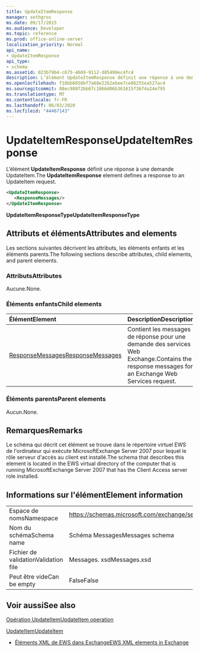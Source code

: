 ```yaml
---
title: UpdateItemResponse
manager: sethgros
ms.date: 09/17/2015
ms.audience: Developer
ms.topic: reference
ms.prod: office-online-server
localization_priority: Normal
api_name:
- UpdateItemResponse
api_type:
- schema
ms.assetid: 023b79b4-c675-4669-9112-d85499ec4fc4
description: L’élément UpdateItemResponse définit une réponse à une demande UpdateItem.
ms.openlocfilehash: f18bb6658bf7a68e2262ebee7ce86255ea527ac4
ms.sourcegitcommit: 88ec988f2bb67c1866d06b361615f3674a24e795
ms.translationtype: MT
ms.contentlocale: fr-FR
ms.lasthandoff: 06/03/2020
ms.locfileid: "44467143"
---
```

# <a name="updateitemresponse"></a><span data-ttu-id="c8029-103">UpdateItemResponse</span><span class="sxs-lookup"><span data-stu-id="c8029-103">UpdateItemResponse</span></span>

<span data-ttu-id="c8029-104">L’élément **UpdateItemResponse** définit une réponse à une demande UpdateItem.</span><span class="sxs-lookup"><span data-stu-id="c8029-104">The **UpdateItemResponse** element defines a response to an UpdateItem request.</span></span> 
  
```xml
<UpdateItemResponse>
   <ResponseMessages/>
</UpdateItemResponse>
```

 <span data-ttu-id="c8029-105">**UpdateItemResponseType**</span><span class="sxs-lookup"><span data-stu-id="c8029-105">**UpdateItemResponseType**</span></span>
## <a name="attributes-and-elements"></a><span data-ttu-id="c8029-106">Attributs et éléments</span><span class="sxs-lookup"><span data-stu-id="c8029-106">Attributes and elements</span></span>

<span data-ttu-id="c8029-107">Les sections suivantes décrivent les attributs, les éléments enfants et les éléments parents.</span><span class="sxs-lookup"><span data-stu-id="c8029-107">The following sections describe attributes, child elements, and parent elements.</span></span>
  
### <a name="attributes"></a><span data-ttu-id="c8029-108">Attributs</span><span class="sxs-lookup"><span data-stu-id="c8029-108">Attributes</span></span>

<span data-ttu-id="c8029-109">Aucune.</span><span class="sxs-lookup"><span data-stu-id="c8029-109">None.</span></span>
  
### <a name="child-elements"></a><span data-ttu-id="c8029-110">Éléments enfants</span><span class="sxs-lookup"><span data-stu-id="c8029-110">Child elements</span></span>

|<span data-ttu-id="c8029-111">**Élément**</span><span class="sxs-lookup"><span data-stu-id="c8029-111">**Element**</span></span>|<span data-ttu-id="c8029-112">**Description**</span><span class="sxs-lookup"><span data-stu-id="c8029-112">**Description**</span></span>|
|:-----|:-----|
|[<span data-ttu-id="c8029-113">ResponseMessages</span><span class="sxs-lookup"><span data-stu-id="c8029-113">ResponseMessages</span></span>](responsemessages.md) <br/> |<span data-ttu-id="c8029-114">Contient les messages de réponse pour une demande des services Web Exchange.</span><span class="sxs-lookup"><span data-stu-id="c8029-114">Contains the response messages for an Exchange Web Services request.</span></span>  <br/> |
   
### <a name="parent-elements"></a><span data-ttu-id="c8029-115">Éléments parents</span><span class="sxs-lookup"><span data-stu-id="c8029-115">Parent elements</span></span>

<span data-ttu-id="c8029-116">Aucun.</span><span class="sxs-lookup"><span data-stu-id="c8029-116">None.</span></span>
  
## <a name="remarks"></a><span data-ttu-id="c8029-117">Remarques</span><span class="sxs-lookup"><span data-stu-id="c8029-117">Remarks</span></span>

<span data-ttu-id="c8029-118">Le schéma qui décrit cet élément se trouve dans le répertoire virtuel EWS de l'ordinateur qui exécute MicrosoftExchange Server 2007 pour lequel le rôle serveur d'accès au client est installé.</span><span class="sxs-lookup"><span data-stu-id="c8029-118">The schema that describes this element is located in the EWS virtual directory of the computer that is running MicrosoftExchange Server 2007 that has the Client Access server role installed.</span></span>
  
## <a name="element-information"></a><span data-ttu-id="c8029-119">Informations sur l'élément</span><span class="sxs-lookup"><span data-stu-id="c8029-119">Element information</span></span>

|||
|:-----|:-----|
|<span data-ttu-id="c8029-120">Espace de noms</span><span class="sxs-lookup"><span data-stu-id="c8029-120">Namespace</span></span>  <br/> |https://schemas.microsoft.com/exchange/services/2006/messages  <br/> |
|<span data-ttu-id="c8029-121">Nom du schéma</span><span class="sxs-lookup"><span data-stu-id="c8029-121">Schema name</span></span>  <br/> |<span data-ttu-id="c8029-122">Schéma Messages</span><span class="sxs-lookup"><span data-stu-id="c8029-122">Messages schema</span></span>  <br/> |
|<span data-ttu-id="c8029-123">Fichier de validation</span><span class="sxs-lookup"><span data-stu-id="c8029-123">Validation file</span></span>  <br/> |<span data-ttu-id="c8029-124">Messages. xsd</span><span class="sxs-lookup"><span data-stu-id="c8029-124">Messages.xsd</span></span>  <br/> |
|<span data-ttu-id="c8029-125">Peut être vide</span><span class="sxs-lookup"><span data-stu-id="c8029-125">Can be empty</span></span>  <br/> |<span data-ttu-id="c8029-126">False</span><span class="sxs-lookup"><span data-stu-id="c8029-126">False</span></span>  <br/> |
   
## <a name="see-also"></a><span data-ttu-id="c8029-127">Voir aussi</span><span class="sxs-lookup"><span data-stu-id="c8029-127">See also</span></span>



[<span data-ttu-id="c8029-128">Opération UpdateItem</span><span class="sxs-lookup"><span data-stu-id="c8029-128">UpdateItem operation</span></span>](updateitem-operation.md)
  
[<span data-ttu-id="c8029-129">UpdateItem</span><span class="sxs-lookup"><span data-stu-id="c8029-129">UpdateItem</span></span>](updateitem.md)


- [<span data-ttu-id="c8029-130">Éléments XML de EWS dans Exchange</span><span class="sxs-lookup"><span data-stu-id="c8029-130">EWS XML elements in Exchange</span></span>](ews-xml-elements-in-exchange.md)

